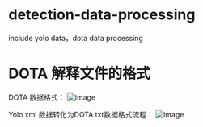 # detection-data-processing
include yolo data，dota data processing


# DOTA 解释文件的格式

DOTA 数据格式：
![image](https://github.com/edificewang/detection-data-processing/raw/main/doc/dota.png)

Yolo xml 数据转化为DOTA txt数据格式流程：
![image](https://github.com/edificewang/detection-data-processing/raw/main/doc/dataprocess.png)
